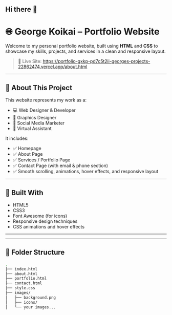 ## Hi there 👋

# 🌐 George Koikai – Portfolio Website

Welcome to my personal portfolio website, built using **HTML** and **CSS** to showcase my skills, projects, and services in a clean and responsive layout.

> 🔗 Live Site: https://portfolio-gxkp-pd7c5t2ii-georges-projects-22862474.vercel.app/about.html

---

## 📁 About This Project

This website represents my work as a:
- 💻 Web Designer & Developer
- 🎨 Graphics Designer
- 📱 Social Media Marketer
- 🧠 Virtual Assistant

It includes:
- ✅ Homepage
- ✅ About Page
- ✅ Services / Portfolio Page
- ✅ Contact Page (with email & phone section)
- ✅ Smooth scrolling, animations, hover effects, and responsive layout

---

## 🔧 Built With

- HTML5
- CSS3
- Font Awesome (for icons)
- Responsive design techniques
- CSS animations and hover effects

---

---

## 🧩 Folder Structure

```bash
.
├── index.html
├── about.html
├── portfolio.html
├── contact.html
├── style.css
├── images/
│   ├── background.png
│   ├── icons/
│   └── your images...

